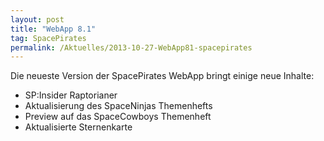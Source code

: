 ```yaml
---
layout: post
title: "WebApp 8.1"
tag: SpacePirates
permalink: /Aktuelles/2013-10-27-WebApp81-spacepirates
---
```


Die neueste Version der SpacePirates WebApp bringt einige neue Inhalte:

- SP:Insider Raptorianer
- Aktualisierung des SpaceNinjas Themenhefts
- Preview auf das SpaceCowboys Themenheft
- Aktualisierte Sternenkarte
